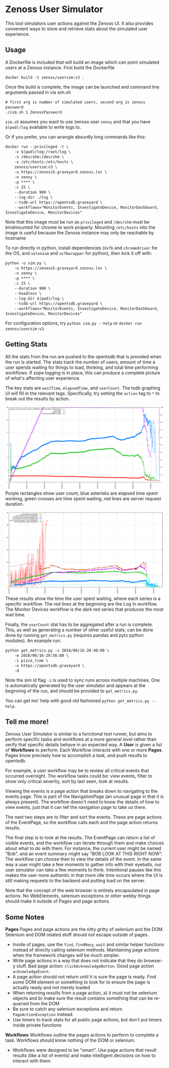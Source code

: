 # Zenoss User Simulator
This tool simulators user actions against the Zenoss UI. It also provides convenient ways to store and retrieve stats about the simulated user experience.

## Usage
A Dockerfile is included that will build an image which can point simulated users at a Zenoss instance. First build the Dockerfile

    docker build -t zenoss/usersim:v3 .

Once the build is complete, the image can be launched and command line arguments passed in via sim.sh

    # first arg is number of simulated users, second arg is zenoss password
    ./sim.sh 1 ZenossPassword

`sim.sh` assumes you want to use zenoss user `zenny` and that you have `$(pwd)/log` available to write logs to.

Or if you prefer, you can wrangle absurdly long commands like this:

    docker run --privileged -t \
        -v $(pwd)/log:/root/log \
        -v /dev/shm:/dev/shm \
        -v /etc/hosts:/etc/hosts \
        zenoss/usersim:v3 \
        -u https://zenoss5.graveyard.zenoss.loc \
        -n zenny \
        -p **** \
        -c 25 \
        --duration 900 \
        --log-dir ./log \
        --tsdb-url https://opentsdb.graveyard \
        --workflows="MonitorEvents, InvestigateDevice, MonitorDashboard, InvestigateDevice, MonitorDevices"

Note that this image must be run as `privileged` and `/dev/shm` must be bindmounted for chrome to work properly. Mounting `/etc/hosts` into the image is useful because the Zenoss instance may only be reachable by hostname

To run directly in python, install dependencies (`Xvfb` and `chromedriver` for the OS, and `selenium` and `xvfbwrapper` for python), then kick it off with:

    python -u sim.py \
        -u https://zenoss5.graveyard.zenoss.loc \
        -n zenny \
        -p **** \
        -c 25 \
        --duration 900 \
        --headless \
        --log-dir $(pwd)/log \
        --tsdb-url https://opentsdb.graveyard \
        --workflows="MonitorEvents, InvestigateDevice, MonitorDashboard, InvestigateDevice, MonitorDevices"

For configuration options, try `python sim.py --help` or `docker run zenoss/usersim:v3`.

## Getting Stats
All the stats from the run are pushed to the opentsdb that is provided when the run is started. The stats track the number of users, amount of time a user spends waiting for things to load, thinking, and total time performing workflows. If zope logging is in place, this can produce a complete picture of what's affecting user experience.

The key stats are `waitTime`, `elapsedTime`, and `userCount`. The tsdb graphing UI will fill in the relevant tags. Specifically, try setting the `action` tag to `*` to break out the results by action.

![Results from a user sim run](results1.png)
Purple rectangles show user count, blue asterisks are elapsed time spent working, green crosses are time spent waiting, red lines are server request duration.

![Results showing wait time by workflow](results2.png)
These results show the time the user spent waiting, where each series is a specific workflow. The red lines at the beginning are the Log In workflow. The Monitor Devices workflow is the dark red series that produces the most wait time.

Finally, the `userCount` stat has to be aggregated after a run is complete. This, as well as generating a number of other useful stats, can be done done by running `get_metrics.py` (requires pandas and pytz python modules). An example run:

    python get_metrics.py -s 2016/06/16-20:40:00 \
        -e 2016/06/16-20:56:00 \
        -i pizza_time \
        -u https://opentsdb.graveyard \
        -d

Note the sim id flag `-i` is used to sync runs across multiple machines. One is automatically generated by the user simulator and appears at the beginning of the run, and should be provided to `get_metrics.py`.

You can get mo' help with good old fashioned `python get_metrics.py --help`.

## Tell me more!
Zenoss User Simulator is similar to a functional test runner, but aims to perform specific tasks and workflows at a more general level rather than verify that specific details behave in an expected way. A **User** is given a list of **Workflows** to perform. Each Workflow interacts with one or more **Pages**. Pages know precisely how to accomplish a task, and push results to opentsdb.

For example, a user workflow may be to review all critical events that occurred overnight. The workflow tasks could be: view events, filter to show only critical severity, sort by last seen, look at results.

Viewing the events is a page action that breaks down to navigating to the events page. This is part of the NavigationPage (an unusual page in that it is always present). The workflow doesn't need to know the details of how to view events, just that it can tell the navigation page to take us there.

The next two steps are to filter and sort the events. These are page actions of the EventPage, so the workflow calls each and the page action returns results.

The final step is to look at the results. The EventPage can return a list of visible events, and the workflow can iterate through them and make choices about what to do with them. For instance, the current user might be named "Bob", and an event summary might say "BOB LOOK AT THIS RIGHT NOW". The workflow can choose then to view the details of the event. In the same way a user might take a few moments to gather info with their eyeballs, our user simulator can take a few moments to think. Intentional pauses like this makes the user more authentic in that more idle time occurs where the UI is still making requests to the backend and putting load on the server.

Note that the concept of the web browser is entirely encapsulated in page actions. No WebElements, selenium exceptions or other webby things should make it outside of Pages and page actions.

## Some Notes
**Pages**
Pages and page actions are the nitty gritty of selenium and the DOM. Selenium and DOM related stuff should not escape outside of pages.

* Inside of pages, use the `find`, `findMany`, `wait` and similar helper functions instead of directly calling selenium methods. Maintaining page actions when the framework changes will be much simpler.
* Write page actions in a way that does not indicate that they do browser-y stuff. Bad page action: `clickAcknowledgeButton`. Good page action `acknowledgeEvent`.
* A page action should not return until it is sure the page is ready. Find some DOM element or something to look for to ensure the page is actually ready and not merely loaded
* When returning results from a page action, a) it must not be selenium objects and b) make sure the result contains something that can be re-queried from the DOM
* Be sure to catch any selenium exceptions and return `PageActionException` instead.
* Use timers to track stats for all public page actions, but don't put timers inside private functions

**Workflows**
Workflows outline the pages actions to perform to complete a task. Workflows should know nothing of the DOM or selenium.

* Workflows were designed to be "smart". Use page actions that result results (like a list of events) and make intelligent decisions on how to interact with them.
